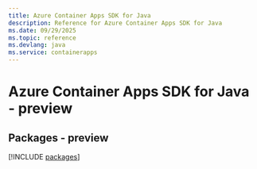 ```yaml
---
title: Azure Container Apps SDK for Java
description: Reference for Azure Container Apps SDK for Java
ms.date: 09/29/2025
ms.topic: reference
ms.devlang: java
ms.service: containerapps
---
```

# Azure Container Apps SDK for Java - preview
## Packages - preview
[!INCLUDE [packages](container-apps-index.md)]